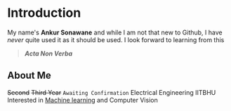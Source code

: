 # Introduction
   My name's  **Ankur Sonawane** and while I am not that new to Github, I have _never_ quite used it as it should be used.
   I look forward to learning from this
> **_Acta Non Verba_**

## About Me
   ~~Second~~ ~~Third Year~~ `Awaiting Confirmation` Electrical Engineering IITBHU 
   Interested in [Machine learning](https://github.com/s-ankur/mlss18-assignment1) and Computer Vision 
  


